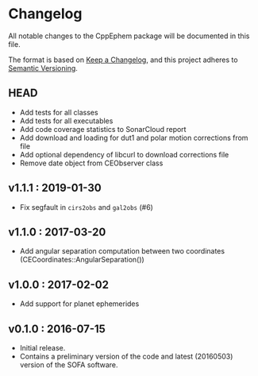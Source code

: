 # Changelog
All notable changes to the CppEphem package will be documented in this file.

The format is based on [Keep a Changelog](https://keepachangelog.com/en/1.0.0/),
and this project adheres to [Semantic Versioning](https://semver.org/spec/v2.0.0.html).

## HEAD
- Add tests for all classes
- Add tests for all executables
- Add code coverage statistics to SonarCloud report
- Add download and loading for dut1 and polar motion corrections from file
- Add optional dependency of libcurl to download corrections file
- Remove date object from CEObserver class


## v1.1.1 : 2019-01-30
- Fix segfault in `cirs2obs` and `gal2obs` (#6)


## v1.1.0 : 2017-03-20
- Add angular separation computation between two coordinates (CECoordinates::AngularSeparation())


## v1.0.0 : 2017-02-02
- Add support for planet ephemerides


## v0.1.0 : 2016-07-15
- Initial release. 
- Contains a preliminary version of the code and latest (20160503) version of the SOFA software.